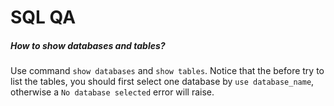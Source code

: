 # SQL QA

##### How to show databases and tables?

Use command `show databases` and `show tables`. Notice that the before try to list the tables, you should first select one database by `use database_name`, otherwise a `No database selected` error will raise.


